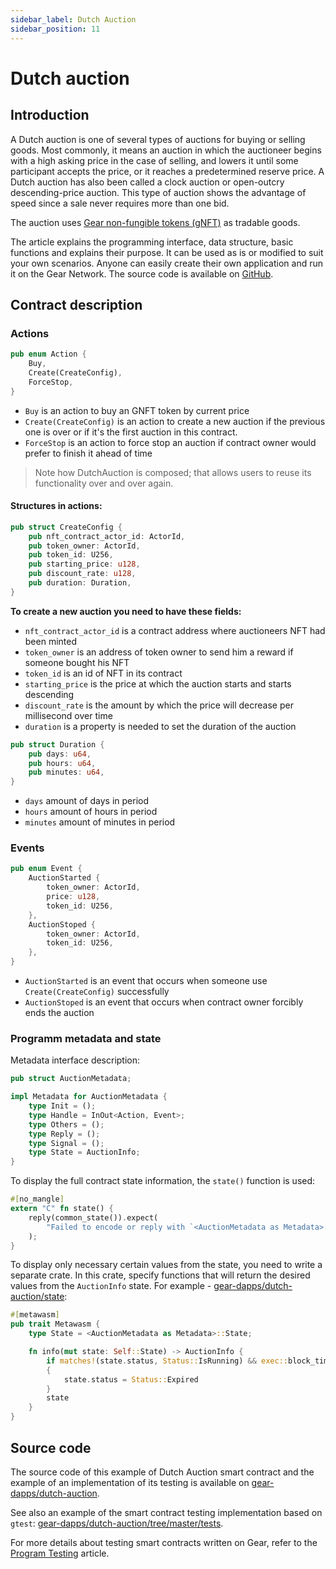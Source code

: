 ```yaml
---
sidebar_label: Dutch Auction
sidebar_position: 11
---
```


# Dutch auction

## Introduction
A Dutch auction is one of several types of auctions for buying or selling goods. Most commonly, it means an auction in which the auctioneer begins with a high asking price in the case of selling, and lowers it until some participant accepts the price, or it reaches a predetermined reserve price. A Dutch auction has also been called a clock auction or open-outcry descending-price auction. This type of auction shows the advantage of speed since a sale never requires more than one bid.

The auction uses [Gear non-fungible tokens (gNFT)](gnft-721.md) as tradable goods.

The article explains the programming interface, data structure, basic functions and explains their purpose. It can be used as is or modified to suit your own scenarios. Anyone can easily create their own application and run it on the Gear Network. The source code is available on [GitHub](https://github.com/gear-dapps/dutch-auction).

## Contract description

### Actions

```rust
pub enum Action {
    Buy,
    Create(CreateConfig),
    ForceStop,
}
```

- `Buy` is an action to buy an GNFT token by current price
- `Create(CreateConfig)` is an action to create a new auction if the previous one is over or if it's the first auction in this contract.<br/>
- `ForceStop` is an action to force stop an auction if contract owner would prefer to finish it ahead of time

>Note how DutchAuction is composed; that allows users to reuse its functionality over and over again.

#### Structures in actions:

```rust
pub struct CreateConfig {
    pub nft_contract_actor_id: ActorId,
    pub token_owner: ActorId,
    pub token_id: U256,
    pub starting_price: u128,
    pub discount_rate: u128,
    pub duration: Duration,
}
```
**To create a new auction you need to have these fields:**
- `nft_contract_actor_id` is a contract address where auctioneers NFT had been minted
- `token_owner` is an address of token owner to send him a reward if someone bought his NFT
- `token_id` is an id of NFT in its contract
- `starting_price` is the price at which the auction starts and starts descending
- `discount_rate` is the amount by which the price will decrease per millisecond over time
- `duration` is a property is needed to set the duration of the auction

```rust
pub struct Duration {
    pub days: u64,
    pub hours: u64,
    pub minutes: u64,
}
```

- `days` amount of days in period
- `hours` amount of hours in period
- `minutes` amount of minutes in period

### Events

```rust
pub enum Event {
    AuctionStarted {
        token_owner: ActorId,
        price: u128,
        token_id: U256,
    },
    AuctionStoped {
        token_owner: ActorId,
        token_id: U256,
    },
}
```
- `AuctionStarted` is an event that occurs when someone use `Create(CreateConfig)` successfully
- `AuctionStoped` is an event that occurs when contract owner forcibly ends the auction

### Programm metadata and state
Metadata interface description:

```rust
pub struct AuctionMetadata;

impl Metadata for AuctionMetadata {
    type Init = ();
    type Handle = InOut<Action, Event>;
    type Others = ();
    type Reply = ();
    type Signal = ();
    type State = AuctionInfo;
}
```
To display the full contract state information, the `state()` function is used:

```rust
#[no_mangle]
extern "C" fn state() {
    reply(common_state()).expect(
        "Failed to encode or reply with `<AuctionMetadata as Metadata>::State` from `state()`",
    );
}
```
To display only necessary certain values from the state, you need to write a separate crate. In this crate, specify functions that will return the desired values from the `AuctionInfo` state. For example - [gear-dapps/dutch-auction/state](https://github.com/gear-dapps/dutch-auction/tree/master/state):

```rust
#[metawasm]
pub trait Metawasm {
    type State = <AuctionMetadata as Metadata>::State;

    fn info(mut state: Self::State) -> AuctionInfo {
        if matches!(state.status, Status::IsRunning) && exec::block_timestamp() >= state.expires_at
        {
            state.status = Status::Expired
        }
        state
    }
}
```

## Source code

The source code of this example of Dutch Auction smart contract and the example of an implementation of its testing is available on [gear-dapps/dutch-auction](https://github.com/gear-dapps/dutch-auction).

See also an example of the smart contract testing implementation based on `gtest`: [gear-dapps/dutch-auction/tree/master/tests](https://github.com/gear-dapps/dutch-auction/tree/master/tests).

For more details about testing smart contracts written on Gear, refer to the [Program Testing](/docs/developing-contracts/testing) article.

